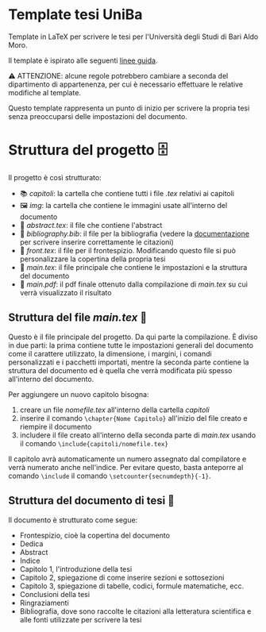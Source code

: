 # Template tesi UniBa
Template in LaTeX per scrivere le tesi per l'Università degli Studi di Bari Aldo Moro.

Il template è ispirato alle seguenti <a href="https://www.uniba.it/it/ricerca/dipartimenti/scienze-politiche/didattica/laurearsi/linee-guida-per-la-redazione-della-tesi-di-laurea">linee guida</a>.

⚠️ ATTENZIONE: alcune regole potrebbero cambiare a seconda del dipartimento di appartenenza, per cui è necessario effettuare le relative modifiche al template.

Questo template rappresenta un punto di inizio per scrivere la propria tesi senza preoccuparsi delle impostazioni del documento.

# Struttura del progetto 🗄️
Il progetto è così strutturato:
- 📚 _capitoli_: la cartella che contiene tutti i file _.tex_ relativi ai capitoli
- 🖼️ _img_: la cartella che contiene le immagini usate all'interno del documento
- 📝 _abstract.tex_: il file che contiene l'abstract
- 🔖 _bibliography.bib_: il file per la bibliografia (vedere la <a href="https://www.overleaf.com/learn/latex/Bibliography_management_with_bibtex">documentazione</a> per scrivere inserire correttamente le citazioni)
- 📗 _front.tex_: il file per il frontespizio. Modificando questo file si può personalizzare la copertina della propria tesi
- 📄 _main.tex_: il file principale che contiene le impostazioni e la struttura del documento
- 📑 _main.pdf_: il pdf finale ottenuto dalla compilazione di _main.tex_ su cui verrà visualizzato il risultato

## Struttura del file _main.tex_ 📄
Questo è il file principale del progetto. Da qui parte la compilazione. È diviso in due parti: la prima contiene tutte le impostazioni generali del documento come il carattere utilizzato, la dimensione, i margini, i comandi personalizzati e i pacchetti importati, mentre la seconda parte contiene la struttura del documento ed è quella che verrà modificata più spesso all'interno del documento.

Per aggiungere un nuovo capitolo bisogna:
1. creare un file _nomefile.tex_ all'interno della cartella _capitoli_
2. inserire il comando ```\chapter{Nome Capitolo}``` all'inizio del file creato e riempire il documento
3. includere il file creato all'interno della seconda parte di _main.tex_ usando il comando ```\include{capitoli/nomefile.tex}```

Il capitolo avrà automaticamente un numero assegnato dal compilatore e verrà numerato anche nell'indice. Per evitare questo, basta anteporre al comando ```\include``` il comando ```\setcounter{secnumdepth}{-1}```.

## Struttura del documento di tesi 📑
Il documento è strutturato come segue:
- Frontespizio, cioè la copertina del documento
- Dedica
- Abstract
- Indice
- Capitolo 1, l'introduzione della tesi
- Capitolo 2, spiegazione di come inserire sezioni e sottosezioni
- Capitolo 3, spiegazione di tabelle, codici, formule matematiche, ecc.
- Conclusioni della tesi
- Ringraziamenti
- Bibliografia, dove sono raccolte le citazioni alla letteratura scientifica e alle fonti utilizzate per scrivere la tesi
